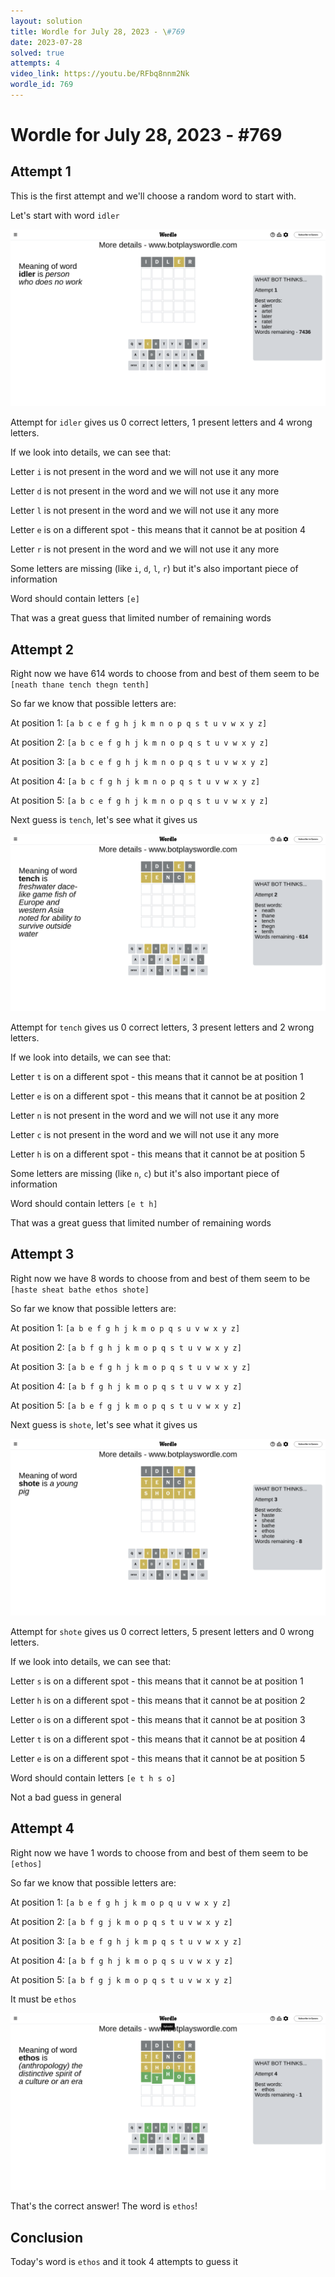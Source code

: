 ```yaml
---
layout: solution
title: Wordle for July 28, 2023 - \#769
date: 2023-07-28
solved: true
attempts: 4
video_link: https://youtu.be/RFbq8nnm2Nk
wordle_id: 769
---
```


# Wordle for July 28, 2023 - \#769

## Attempt 1

This is the first attempt and we'll choose a random word to start with.

Let's start with word `idler`

![Attempt 1](2023-07-28/attempt-1.png)

Attempt for `idler` gives us 0 correct letters, 1 present letters and 4 wrong letters.

If we look into details, we can see that:

Letter `i` is not present in the word and we will not use it any more

Letter `d` is not present in the word and we will not use it any more

Letter `l` is not present in the word and we will not use it any more

Letter `e` is on a different spot - this means that it cannot be at position 4

Letter `r` is not present in the word and we will not use it any more

Some letters are missing (like `i`, `d`, `l`, `r`) but it's also important piece of information

Word should contain letters `[e]`

That was a great guess that limited number of remaining words



## Attempt 2

Right now we have 614 words to choose from and best of them seem to be `[neath thane tench thegn tenth]`

So far we know that possible letters are:

At position 1: `[a b c e f g h j k m n o p q s t u v w x y z]`

At position 2: `[a b c e f g h j k m n o p q s t u v w x y z]`

At position 3: `[a b c e f g h j k m n o p q s t u v w x y z]`

At position 4: `[a b c f g h j k m n o p q s t u v w x y z]`

At position 5: `[a b c e f g h j k m n o p q s t u v w x y z]`

Next guess is `tench`, let's see what it gives us

![Attempt 2](2023-07-28/attempt-2.png)

Attempt for `tench` gives us 0 correct letters, 3 present letters and 2 wrong letters.

If we look into details, we can see that:

Letter `t` is on a different spot - this means that it cannot be at position 1

Letter `e` is on a different spot - this means that it cannot be at position 2

Letter `n` is not present in the word and we will not use it any more

Letter `c` is not present in the word and we will not use it any more

Letter `h` is on a different spot - this means that it cannot be at position 5

Some letters are missing (like `n`, `c`) but it's also important piece of information

Word should contain letters `[e t h]`

That was a great guess that limited number of remaining words



## Attempt 3

Right now we have 8 words to choose from and best of them seem to be `[haste sheat bathe ethos shote]`

So far we know that possible letters are:

At position 1: `[a b e f g h j k m o p q s u v w x y z]`

At position 2: `[a b f g h j k m o p q s t u v w x y z]`

At position 3: `[a b e f g h j k m o p q s t u v w x y z]`

At position 4: `[a b f g h j k m o p q s t u v w x y z]`

At position 5: `[a b e f g j k m o p q s t u v w x y z]`

Next guess is `shote`, let's see what it gives us

![Attempt 3](2023-07-28/attempt-3.png)

Attempt for `shote` gives us 0 correct letters, 5 present letters and 0 wrong letters.

If we look into details, we can see that:

Letter `s` is on a different spot - this means that it cannot be at position 1

Letter `h` is on a different spot - this means that it cannot be at position 2

Letter `o` is on a different spot - this means that it cannot be at position 3

Letter `t` is on a different spot - this means that it cannot be at position 4

Letter `e` is on a different spot - this means that it cannot be at position 5

Word should contain letters `[e t h s o]`

Not a bad guess in general



## Attempt 4

Right now we have 1 words to choose from and best of them seem to be `[ethos]`

So far we know that possible letters are:

At position 1: `[a b e f g h j k m o p q u v w x y z]`

At position 2: `[a b f g j k m o p q s t u v w x y z]`

At position 3: `[a b e f g h j k m p q s t u v w x y z]`

At position 4: `[a b f g h j k m o p q s u v w x y z]`

At position 5: `[a b f g j k m o p q s t u v w x y z]`

It must be `ethos`

![Attempt 4](2023-07-28/attempt-4.png)

That's the correct answer! The word is `ethos`!

## Conclusion

Today's word is `ethos` and it took 4 attempts to guess it


